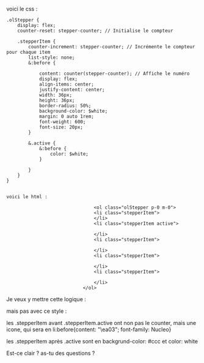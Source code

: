 voici le css :

    .olStepper {
        display: flex;
        counter-reset: stepper-counter; // Initialise le compteur

        .stepperItem {
            counter-increment: stepper-counter; // Incrémente le compteur pour chaque item
            list-style: none;
            &:before {

                content: counter(stepper-counter); // Affiche le numéro
                display: flex;
                align-items: center;
                justify-content: center;
                width: 36px;
                height: 36px;
                border-radius: 50%;
                background-color: $white;
                margin: 0 auto 1rem;
                font-weight: 600;
                font-size: 20px;
            }

            &.active {
                &:before {
                    color: $white;
                }

            }
        }
    }


    voici le html :

                                    <ol class="olStepper p-0 m-0">
                                    <li class="stepperItem">
                                    </li>
                                    <li class="stepperItem active">
                                        
                                    </li>
                                    <li class="stepperItem">

                                    </li>
                                    <li class="stepperItem">

                                    </li>
                                    <li class="stepperItem">

                                    </li>
                                </ol>


Je veux y mettre cette logique : 
    <style>
        ul > li {
    opacity: 0.5;
    font-style: italic;
}

/* Reset pour .active et ceux APRÈS */
li.active,
li.active ~ li {
    opacity: 1;
    font-style: normal;
}

/* Style spécifique pour APRÈS .active */
li.active ~ li {
    color: blue;
}
    </style>

mais pas avec ce style : 

les .stepperItem avant .stepperItem.active ont non pas le counter, mais une icone, qui sera en li:before{content: "\ea03"; font-family: Nucleo}


les .stepperItem après .active sont en backgrund-color: #ccc et color: white 


Est-ce clair ? as-tu des questions ?